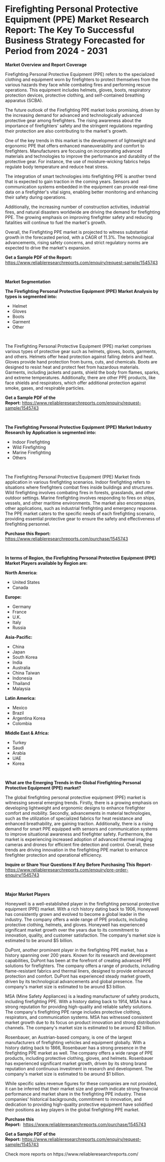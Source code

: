 <p><h1>Firefighting Personal Protective Equipment (PPE) Market Research Report: The Key To Successful Business Strategy Forecasted for Period from 2024 - 2031</h1></p><p><strong>Market Overview and Report Coverage</strong></p>
<p><p>Firefighting Personal Protective Equipment (PPE) refers to the specialized clothing and equipment worn by firefighters to protect themselves from the various hazards they face while combating fires and performing rescue operations. This equipment includes helmets, gloves, boots, respiratory protection devices, protective clothing, and self-contained breathing apparatus (SCBA).</p><p>The future outlook of the Firefighting PPE market looks promising, driven by the increasing demand for advanced and technologically advanced protective gear among firefighters. The rising awareness about the importance of firefighters' safety and the stringent regulations regarding their protection are also contributing to the market's growth.</p><p>One of the key trends in this market is the development of lightweight and ergonomic PPE that offers enhanced maneuverability and comfort to firefighters. Manufacturers are focusing on incorporating advanced materials and technologies to improve the performance and durability of the protective gear. For instance, the use of moisture-wicking fabrics helps regulate body temperature and reduce heat stress.</p><p>The integration of smart technologies into firefighting PPE is another trend that is expected to gain traction in the coming years. Sensors and communication systems embedded in the equipment can provide real-time data on a firefighter's vital signs, enabling better monitoring and enhancing their safety during operations.</p><p>Additionally, the increasing number of construction activities, industrial fires, and natural disasters worldwide are driving the demand for firefighting PPE. The growing emphasis on improving firefighter safety and reducing fatalities will continue to fuel the market's growth.</p><p>Overall, the Firefighting PPE market is projected to witness substantial growth in the forecasted period, with a CAGR of 11.3%. The technological advancements, rising safety concerns, and strict regulatory norms are expected to drive the market's expansion.</p></p>
<p><strong>Get a Sample PDF of the Report:</strong> <a href="https://www.reliableresearchreports.com/enquiry/request-sample/1545743">https://www.reliableresearchreports.com/enquiry/request-sample/1545743</a></p>
<p>&nbsp;</p>
<p><strong>Market Segmentation</strong></p>
<p><strong>The Firefighting Personal Protective Equipment (PPE) Market Analysis by types is segmented into:</strong></p>
<p><ul><li>Helmet</li><li>Gloves</li><li>Boots</li><li>Garment</li><li>Other</li></ul></p>
<p>&nbsp;</p>
<p><p>The Firefighting Personal Protective Equipment (PPE) market comprises various types of protective gear such as helmets, gloves, boots, garments, and others. Helmets offer head protection against falling debris and heat. Gloves provide hand protection from burns, cuts, and chemicals. Boots are designed to resist heat and protect feet from hazardous materials. Garments, including jackets and pants, shield the body from flames, sparks, and extreme temperatures. Additionally, there are other PPE products, like face shields and respirators, which offer additional protection against smoke, gases, and respirable particles.</p></p>
<p><strong>Get a Sample PDF of the Report:</strong>&nbsp;<a href="https://www.reliableresearchreports.com/enquiry/request-sample/1545743">https://www.reliableresearchreports.com/enquiry/request-sample/1545743</a></p>
<p>&nbsp;</p>
<p><strong>The Firefighting Personal Protective Equipment (PPE) Market Industry Research by Application is segmented into:</strong></p>
<p><ul><li>Indoor Firefighting</li><li>Wild Firefighting</li><li>Marine Firefighting</li><li>Others</li></ul></p>
<p>&nbsp;</p>
<p><p>The Firefighting Personal Protective Equipment (PPE) Market finds application in various firefighting scenarios. Indoor firefighting refers to situations where firefighters combat fires inside buildings and structures. Wild firefighting involves combating fires in forests, grasslands, and other outdoor settings. Marine firefighting involves responding to fires on ships, vessels, and other maritime environments. The market also encompasses other applications, such as industrial firefighting and emergency response. The PPE market caters to the specific needs of each firefighting scenario, providing essential protective gear to ensure the safety and effectiveness of firefighting personnel.</p></p>
<p><strong>Purchase this Report:</strong>&nbsp; <a href="https://www.reliableresearchreports.com/purchase/1545743">https://www.reliableresearchreports.com/purchase/1545743</a></p>
<p>&nbsp;</p>
<p><strong>In terms of Region, the Firefighting Personal Protective Equipment (PPE) Market Players available by Region are:</strong></p>
<p>
    <p> <strong> North America: </strong>
        <ul>
            <li>United States</li>
            <li>Canada</li>
        </ul>
        </p> 
    <p> <strong> Europe: </strong>
        <ul>
            <li>Germany</li>
            <li>France</li>
            <li>U.K.</li>
            <li>Italy</li>
            <li>Russia</li>
        </ul>
        </p> 
    <p> <strong> Asia-Pacific: </strong>
        <ul>
            <li>China</li>
            <li>Japan</li>
            <li>South Korea</li>
            <li>India</li>
            <li>Australia</li>
            <li>China Taiwan</li>
            <li>Indonesia</li>
            <li>Thailand</li>
            <li>Malaysia</li>
        </ul>
        </p> 
    <p> <strong> Latin America: </strong>
        <ul>
            <li>Mexico</li>
            <li>Brazil</li>
            <li>Argentina Korea</li>
            <li>Colombia</li>
        </ul>
        </p> 
    <p> <strong> Middle East & Africa: </strong>
        <ul>
            <li>Turkey</li>
            <li>Saudi</li>
            <li>Arabia</li>
            <li>UAE</li>
            <li>Korea</li>
        </ul>
    </p>
    </p>
<p>&nbsp;</p>
<p><strong>What are the Emerging Trends in the Global Firefighting Personal Protective Equipment (PPE) market?</strong></p>
<p><p>The global firefighting personal protective equipment (PPE) market is witnessing several emerging trends. Firstly, there is a growing emphasis on developing lightweight and ergonomic designs to enhance firefighter comfort and mobility. Secondly, advancements in material technologies, such as the utilization of specialized fabrics for heat resistance and enhanced breathability, are gaining traction. Additionally, there is a rising demand for smart PPE equipped with sensors and communication systems to improve situational awareness and firefighter safety. Furthermore, the market is experiencing increased adoption of advanced thermal imaging cameras and drones for efficient fire detection and control. Overall, these trends are driving innovation in the firefighting PPE market to enhance firefighter protection and operational efficiency.</p></p>
<p><strong>Inquire or Share Your Questions If Any Before Purchasing This Report</strong>- <a href="https://www.reliableresearchreports.com/enquiry/pre-order-enquiry/1545743">https://www.reliableresearchreports.com/enquiry/pre-order-enquiry/1545743</a></p>
<p>&nbsp;</p>
<p><strong>Major Market Players</strong></p>
<p><p>Honeywell is a well-established player in the firefighting personal protective equipment (PPE) market. With a rich history dating back to 1906, Honeywell has consistently grown and evolved to become a global leader in the industry. The company offers a wide range of PPE products, including protective clothing, helmets, and gloves. Honeywell has experienced significant market growth over the years due to its commitment to innovation, quality, and customer satisfaction. The company's market size is estimated to be around $5 billion.</p><p>DuPont, another prominent player in the firefighting PPE market, has a history spanning over 200 years. Known for its research and development capabilities, DuPont has been at the forefront of creating advanced PPE solutions for firefighters. The company offers a range of products, including flame-resistant fabrics and thermal liners, designed to provide enhanced protection and comfort. DuPont has experienced steady market growth, driven by its technological advancements and global presence. The company's market size is estimated to be around $3 billion.</p><p>MSA (Mine Safety Appliances) is a leading manufacturer of safety products, including firefighting PPE. With a history dating back to 1914, MSA has a strong reputation for providing high-quality and reliable safety solutions. The company's firefighting PPE range includes protective clothing, respirators, and communication systems. MSA has witnessed consistent market growth due to its focus on product innovation and strong distribution channels. The company's market size is estimated to be around $2 billion.</p><p>Rosenbauer, an Austrian-based company, is one of the largest manufacturers of firefighting vehicles and equipment globally. With a history dating back to 1866, Rosenbauer has a strong presence in the firefighting PPE market as well. The company offers a wide range of PPE products, including protective clothing, gloves, and helmets. Rosenbauer has experienced significant market growth, driven by its strong brand reputation and continuous investment in research and development. The company's market size is estimated to be around $1 billion.</p><p>While specific sales revenue figures for these companies are not provided, it can be inferred that their market size and growth indicate strong financial performance and market share in the firefighting PPE industry. These companies' historical backgrounds, commitment to innovation, and dedication to providing high-quality protective equipment have solidified their positions as key players in the global firefighting PPE market.</p></p>
<p><strong>Purchase this Report:</strong>&nbsp;&nbsp;<a href="https://www.reliableresearchreports.com/purchase/1545743">https://www.reliableresearchreports.com/purchase/1545743</a></p>
<p></p>
<p><strong>Get a Sample PDF of the Report:</strong>&nbsp;<a href="https://www.reliableresearchreports.com/enquiry/request-sample/1545743">https://www.reliableresearchreports.com/enquiry/request-sample/1545743</a></p>
<p>Check more reports on https://www.reliableresearchreports.com/</p>